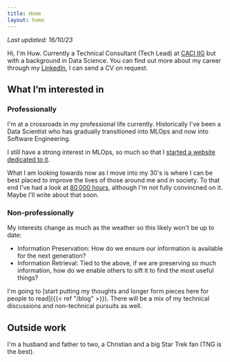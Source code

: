 ```yaml
---
title: Home
layout: home
---
```


_Last updated: 16/10/23_

Hi, I'm Huw. Currently a Technical Consultant (Tech Lead) at 
[CACI IIG](https://www.caci.co.uk/business-areas/caci-iig/) but with a 
background in Data Science. You can find out more about my career through my 
[LinkedIn](https://linkedin.com/in/huwfulcher), I can send a CV on request.

## What I’m interested in 
### Professionally
I'm at a crossroads in my professional life currently. Historically I've been
a Data Scientist who has gradually transitioned into MLOps and now into Software
Engineering.

I still have a strong interest in MLOps, so much so that I [started a website
dedicated to it](https://mlopsnow.com).

What I am looking towards now as I move into my 30's is where I can be best placed to improve the lives of those around me and in society. To that end I've had a look at [80,000 hours](https://80000hours.org/), although I'm not fully convincned on it. Maybe I'll write about that soon.



### Non-professionally
My interests change as much as the weather so this likely won't be up to date:

- Information Preservation: How do we ensure our information is available for the next generation?
- Information Retrieval: Tied to the above, if we are preserving so much information, how do we enable others to sift it to find the most useful things?

I'm going to [start putting my thoughts and longer form pieces here for people to read]({{< ref "/blog" >}}).
There will be a mix of my technical discussions and non-technical pursuits as well.


## Outside work

I'm a husband and father to two, a Christian and a big Star Trek fan (TNG is the best). 


